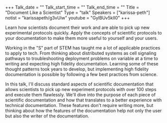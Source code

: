 +++
Talk_date = ""
Talk_start_time = ""
Talk_end_time = ""
Title = "Document Like a Scientist"
Type = "talk"
Speakers = ["karissa-peth"]
notist = "karissapeth/g3vUiw"
youtube = "GylBUv5klI0"
+++

Learn how scientists document their work and are able to pick up new experimental protocols quickly. Apply the concepts of scientific protocols to your documentation to make them more useful to yourself and your users.

Working in the "S" part of STEM has taught me a lot of applicable practices to apply to tech. From thinking about distributed systems as cell signaling pathways to troubleshooting deployment problems on variable at a time to writing and expecting high fidelity documentation. Learning some of these thought patterns took years to develop, but implementing high fidelity documentation is possible by following a few best practices from science. 

In this talk, I'll discuss standard aspects of scientific documentation that allows scientists to pick up new experiment protocols with over 100 steps and execute them flawlessly.  We'll dive into the purpose of each piece of scientific documentation and how that translates to a better experience with technical documentation. These features don't require writing more, but thinking about how the features of the documentation help not only the user but also the writer of the documentation.
